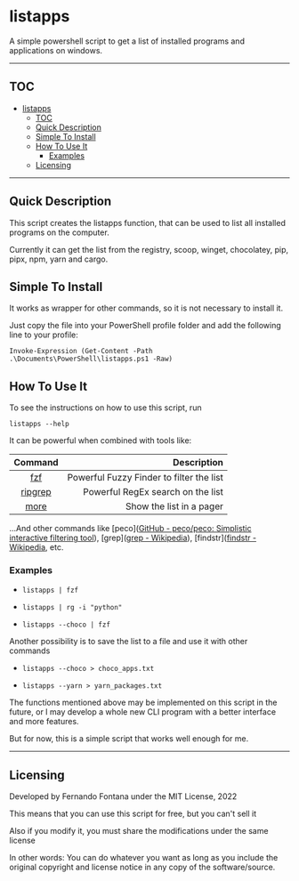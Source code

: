 # listapps

A simple powershell script to get a list of installed programs and applications on windows.

---

## TOC

- [listapps](#listapps)
  - [TOC](#toc)
  - [Quick Description](#quick-description)
  - [Simple To Install](#simple-to-install)
  - [How To Use It](#how-to-use-it)
    - [Examples](#examples)
  - [Licensing](#licensing)

---

## Quick Description

This script creates the listapps function, that can be used to list all installed programs on the computer.

Currently it can get the list from the registry, scoop, winget, chocolatey, pip, pipx, npm, yarn and cargo.

## Simple To Install

It works as wrapper for other commands, so it is not necessary to install it.

Just copy the file into your PowerShell profile folder and add the following line to your profile:

`Invoke-Expression (Get-Content -Path .\Documents\PowerShell\listapps.ps1 -Raw)`

## How To Use It

To see the instructions on how to use this script, run

`listapps --help`

It can be powerful when combined with tools like:

| Command                                              | Description                              |
|:----------------------------------------------------:| ----------------------------------------:|
| [fzf](https://github.com/junegunn/fzf)               | Powerful Fuzzy Finder to filter the list |
| [ripgrep](https://github.com/BurntSushi/ripgrep)     | Powerful RegEx search on the list        |
| [more](https://pt.wikipedia.org/wiki/More_(comando)) | Show the list in a pager                 |

...And other commands like [peco]([GitHub - peco/peco: Simplistic interactive filtering tool](https://github.com/peco/peco)), [grep]([grep - Wikipedia](https://en.wikipedia.org/wiki/Grep)), [findstr]([findstr - Wikipedia](https://en.wikipedia.org/wiki/Findstr), etc.

### Examples

- `listapps | fzf`

- `listapps | rg -i "python"`

- `listapps --choco | fzf`

Another possibility is to save the list to a file and use it with other commands

- `listapps --choco > choco_apps.txt`

- `listapps --yarn > yarn_packages.txt`

The functions mentioned above may be implemented on this script in the future, or I may develop a whole new CLI program with a better interface and more features.

But for now, this is a simple script that works well enough for me.

---

## Licensing

Developed by Fernando Fontana under the MIT License, 2022

This means that you can use this script for free, but you can't sell it

Also if you modify it, you must share the modifications under the same license

In other words: You can do whatever you want as long as you include the original copyright and license notice in any copy of the software/source.
